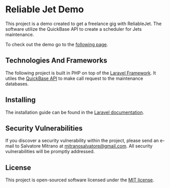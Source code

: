 # Reliable Jet Demo

This project is a demo created to get a freelance gig with ReliableJet. The software utilize the QuickBase API to create a scheduler for Jets maintenance.

To check out the demo go to the [following page](http://reliablejet.salvatoremitrano.com/).

## Technologies And Frameworks

The following project is built in PHP on top of the [Laravel Framework](https://laravel.com/). It utiles the [QuickBase API](https://www.quickbase.com/api-guide/index.html) to make call request to the maintenance databases.

## Installing

The installation guide can be found in the [Laravel documentation](https://laravel.com/docs/master).

## Security Vulnerabilities

If you discover a security vulnerability within the project, please send an e-mail to Salvatore Mitrano at mitranosalvatore@gmail.com. All security vulnerabilities will be promptly addressed.

## License

This project is open-sourced software licensed under the [MIT license](http://opensource.org/licenses/MIT).
